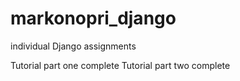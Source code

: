 # markonopri_django
individual Django assignments

Tutorial part one complete
Tutorial part two complete

